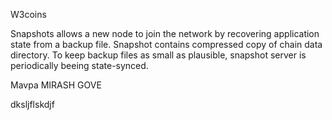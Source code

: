 W3coins

Snapshots allows a new node to join the network by recovering application state from a backup file. Snapshot contains compressed copy of chain data directory. To keep backup files as small as plausible, snapshot server is periodically beeing state-synced.



 

<td>Mavpa</td>
<td>MIRASH</td>
<td>GOVE</td>




dksljflskdjf
